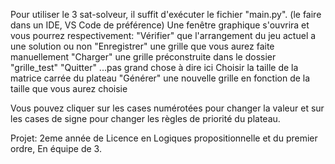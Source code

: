 Pour utiliser le 3 sat-solveur,
il suffit d'exécuter le fichier "main.py".
(le faire dans un IDE, VS Code de préférence)
Une fenêtre graphique s'ouvrira et vous pourrez respectivement:
    "Vérifier" que l'arrangement du jeu actuel a une solution ou non
    "Enregistrer" une grille que vous aurez faite manuellement
    "Charger" une grille préconstruite dans le dossier "grille_test"
    "Quitter" ...pas grand chose à dire ici
    Choisir la taille de la matrice carrée du plateau
    "Générer" une nouvelle grille en fonction de la taille que vous aurez choisie

Vous pouvez cliquer sur les cases numérotées pour changer la valeur et sur les cases
de signe pour changer les règles de priorité du plateau.

Projet: 2eme année de Licence en Logiques propositionnelle et du premier ordre,
En équipe de 3.